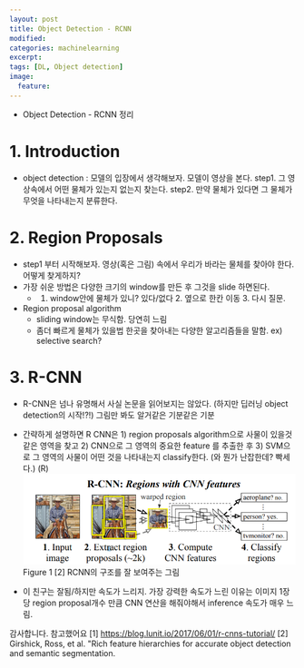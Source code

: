 ```yaml
---
layout: post
title: Object Detection - RCNN
modified:
categories: machinelearning
excerpt:
tags: [DL, Object detection]
image:
  feature:
---
```


- Object Detection - RCNN 정리

# 1. Introduction
  - object detection : 모델의 입장에서 생각해보자. 모델이 영상을 본다. step1. 그 영상속에서 어떤 물체가 있는지 없는지 찾는다. step2. 만약 물체가 있다면 그 물체가 무엇을 나타내는지 분류한다.

# 2. Region Proposals
  - step1 부터 시작해보자. 영상(혹은 그림) 속에서 우리가 바라는 물체를 찾아야 한다. 어떻게 찾게하지?
  - 가장 쉬운 방법은 다양한 크기의 window를 만든 후 그것을 slide 하면된다.
    - 1. window안에 물체가 있니? 있다/없다 2. 옆으로 한칸 이동 3. 다시 질문.
  - Region proposal algorithm
    - sliding window는 무식함. 당연히 느림
    - 좀더 빠르게 물체가 있을법 한곳을 찾아내는 다양한 알고리즘들을 말함. ex) selective search?

# 3. R-CNN
  - R-CNN은  넘나 유명해서 사실 논문을 읽어보지는 않았다. (하지만 딥러닝 object detection의 시작!?!) 그림만 봐도 알거같은 기분같은 기분
  - 간략하게 설명하면 R CNN은 1) region proposals algorithm으로 사물이 있을것 같은 영역을 찾고 2) CNN으로 그 영역의 중요한 feature 를 추출한 후 3) SVM으로 그 영역의 사물이 어떤 것을 나타내는지  classify한다. (와 뭔가 난잡한데? 빡세다.)
(R)
 ![png](/images/RCNN/01_rcnn_structrue.png) Figure 1 [2]
 RCNN의 구조를 잘 보여주는 그림

 - 이 친구는 잘됨/하지만 속도가 느리지. 가장 강력한 속도가 느린 이유는 이미지 1장당 region proposal개수 만큼 CNN 연산을 해줘야해서  inference 속도가 매우 느림.


감사합니다. 참고했어요
[1] https://blog.lunit.io/2017/06/01/r-cnns-tutorial/
[2] Girshick, Ross, et al. "Rich feature hierarchies for accurate object detection and semantic segmentation.
